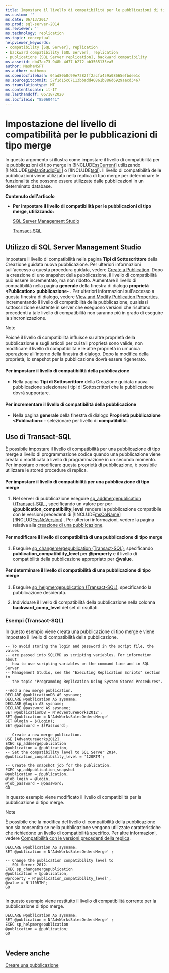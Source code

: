 ```yaml
---
title: Impostare il livello di compatibilità per le pubblicazioni di tipo merge | Microsoft Docs
ms.custom: ''
ms.date: 06/13/2017
ms.prod: sql-server-2014
ms.reviewer: ''
ms.technology: replication
ms.topic: conceptual
helpviewer_keywords:
- compatibility [SQL Server], replication
- backward compatibility [SQL Server], replication
- publications [SQL Server replication], backward compatibility
ms.assetid: db47ac73-948b-4d77-b272-bb3565135ea5
author: MashaMSFT
ms.author: mathoma
ms.openlocfilehash: 04ad80b0c99e7282ff2acfa459a08665efbdee1c
ms.sourcegitcommit: 57f1d15c67113bbadd40861b886d6929aacd3467
ms.translationtype: MT
ms.contentlocale: it-IT
ms.lasthandoff: 06/18/2020
ms.locfileid: "85060441"
---
```

# <a name="set-the-compatibility-level-for-merge-publications"></a>Impostazione del livello di compatibilità per le pubblicazioni di tipo merge
  In questo argomento si illustra come impostare il livello di compatibilità per le pubblicazioni di tipo merge in [!INCLUDE[ssCurrent](../../../includes/sscurrent-md.md)] utilizzando [!INCLUDE[ssManStudioFull](../../../includes/ssmanstudiofull-md.md)] o [!INCLUDE[tsql](../../../includes/tsql-md.md)]. Il livello di compatibilità delle pubblicazioni viene utilizzato nella replica di tipo merge per determinare le funzionalità che possono essere utilizzate dalle pubblicazioni in un determinato database.  
  
 **Contenuto dell'articolo**  
  
-   **Per impostare il livello di compatibilità per le pubblicazioni di tipo merge, utilizzando:**  
  
     [SQL Server Management Studio](#SSMSProcedure)  
  
     [Transact-SQL](#TsqlProcedure)  
  
##  <a name="using-sql-server-management-studio"></a><a name="SSMSProcedure"></a> Utilizzo di SQL Server Management Studio  
 Impostare il livello di compatibilità nella pagina **Tipi di Sottoscrittore** della Creazione guidata nuova pubblicazione. Per ulteriori informazioni sull'accesso a questa procedura guidata, vedere [Create a Publication](create-a-publication.md). Dopo la creazione di uno snapshot della pubblicazione, il livello di compatibilità può essere incrementato, ma non ridotto. Aumentare il livello di compatibilità nella pagina **generale** della finestra di dialogo **proprietà \<Publication> pubblicazione-** . Per ulteriori informazioni sull'accesso a questa finestra di dialogo, vedere [View and Modify Publication Properties](view-and-modify-publication-properties.md). Incrementando il livello di compatibilità della pubblicazione, qualsiasi sottoscrizione esistente in server che eseguono versioni che risultano precedenti a tale livello di compatibilità non saranno più in grado di eseguire la sincronizzazione.  
  
> [!NOTE]  
>  Poiché il livello di compatibilità influisce su altre proprietà della pubblicazione e sugli articoli per cui tali proprietà sono valide, non modificare il livello di compatibilità e le altre proprietà in un'unica operazione all'interno della finestra di dialogo. Dopo la modifica della proprietà, lo snapshot per la pubblicazione dovrà essere rigenerato.  
  
#### <a name="to-set-the-publication-compatibility-level"></a>Per impostare il livello di compatibilità della pubblicazione  
  
-   Nella pagina **Tipi di Sottoscrittore** della Creazione guidata nuova pubblicazione selezionare i tipi di Sottoscrittori che la pubblicazione dovrà supportare.  
  
#### <a name="to-increase-the-publication-compatibility-level"></a>Per incrementare il livello di compatibilità della pubblicazione  
  
-   Nella pagina **generale** della finestra di dialogo **Proprietà pubblicazione \<Publication> -** selezionare per livello di **compatibilità**.  
  
##  <a name="using-transact-sql"></a><a name="TsqlProcedure"></a> Uso di Transact-SQL  
 È possibile impostare il livello di compatibilità per una pubblicazione di tipo merge a livello di programmazione codice quando una pubblicazione viene creata o modificata a livello di programmazione in un secondo momento. Per impostare o modificare questa proprietà di pubblicazione, è possibile utilizzare le stored procedure di replica.  
  
#### <a name="to-set-the-publication-compatibility-level-for-a-merge-publication"></a>Per impostare il livello di compatibilità per una pubblicazione di tipo merge  
  
1.  Nel server di pubblicazione eseguire [sp_addmergepublication &#40;&#41;Transact-SQL ](/sql/relational-databases/system-stored-procedures/sp-addmergepublication-transact-sql), specificando un valore per per **@publication_compatibility_level** rendere la pubblicazione compatibile con le versioni precedenti di [!INCLUDE[msCoName](../../../includes/msconame-md.md)] [!INCLUDE[ssNoVersion](../../../includes/ssnoversion-md.md)] . Per ulteriori informazioni, vedere la pagina relativa alla [creazione di una pubblicazione](create-a-publication.md).  
  
#### <a name="to-change-the-publication-compatibility-level-of-a-merge-publication"></a>Per modificare il livello di compatibilità di una pubblicazione di tipo merge  
  
1.  Eseguire [sp_changemergepublication &#40;Transact-SQL&#41;](/sql/relational-databases/system-stored-procedures/sp-changemergepublication-transact-sql), specificando **publication_compatibility_level** per **@property** e il livello di compatibilità della pubblicazione appropriato per **@value**.  
  
#### <a name="to-determine-the-publication-compatibility-level-of-a-merge-publication"></a>Per determinare il livello di compatibilità di una pubblicazione di tipo merge  
  
1.  Eseguire [sp_helpmergepublication &#40;Transact-SQL&#41;](/sql/relational-databases/system-stored-procedures/sp-helpmergepublication-transact-sql), specificando la pubblicazione desiderata.  
  
2.  Individuare il livello di compatibilità della pubblicazione nella colonna **backward_comp_level** del set di risultati.  
  
###  <a name="examples-transact-sql"></a><a name="TsqlExample"></a> Esempi (Transact-SQL)  
 In questo esempio viene creata una pubblicazione di tipo merge e viene impostato il livello di compatibilità della pubblicazione.  
  
```  
-- To avoid storing the login and password in the script file, the values   
-- are passed into SQLCMD as scripting variables. For information about   
-- how to use scripting variables on the command line and in SQL Server  
-- Management Studio, see the "Executing Replication Scripts" section in  
-- the topic "Programming Replication Using System Stored Procedures".  
  
--Add a new merge publication.  
DECLARE @publicationDB AS sysname;  
DECLARE @publication AS sysname;  
DECLARE @login AS sysname;  
DECLARE @password AS sysname;  
SET @publicationDB = N'AdventureWorks2012';   
SET @publication = N'AdvWorksSalesOrdersMerge'   
SET @login = $(Login);  
SET @password = $(Password);  
  
-- Create a new merge publication.   
USE [AdventureWorks2012]  
EXEC sp_addmergepublication   
@publication = @publication,   
-- Set the compatibility level to SQL Server 2014.  
@publication_compatibility_level = '120RTM';   
  
-- Create the snapshot job for the publication.  
EXEC sp_addpublication_snapshot   
@publication = @publication,  
@job_login = @login,  
@job_password = @password;  
GO  
```  
  
 In questo esempio viene modificato il livello di compatibilità per la pubblicazione di tipo merge.  
  
> [!NOTE]  
>  È possibile che la modifica del livello di compatibilità della pubblicazione non sia consentita se nella pubblicazione vengono utilizzate caratteristiche che richiedono un livello di compatibilità specifico. Per altre informazioni, vedere [Compatibilità con le versioni precedenti della replica](../replication-backward-compatibility.md).  
  
```  
DECLARE @publication AS sysname;  
SET @publication = N'AdvWorksSalesOrdersMerge' ;  
  
-- Change the publication compatibility level to   
-- SQL Server 2012.  
EXEC sp_changemergepublication   
@publication = @publication,   
@property = N'publication_compatibility_level',   
@value = N'110RTM';  
GO  
  
```  
  
 In questo esempio viene restituito il livello di compatibilità corrente per la pubblicazione di tipo merge.  
  
```  
DECLARE @publication AS sysname;  
SET @publication = N'AdvWorksSalesOrdersMerge' ;  
EXEC sp_helpmergepublication   
@publication = @publication;  
GO  
  
```  
  
## <a name="see-also"></a>Vedere anche  
 [Creare una pubblicazione](create-a-publication.md)  
  
  
